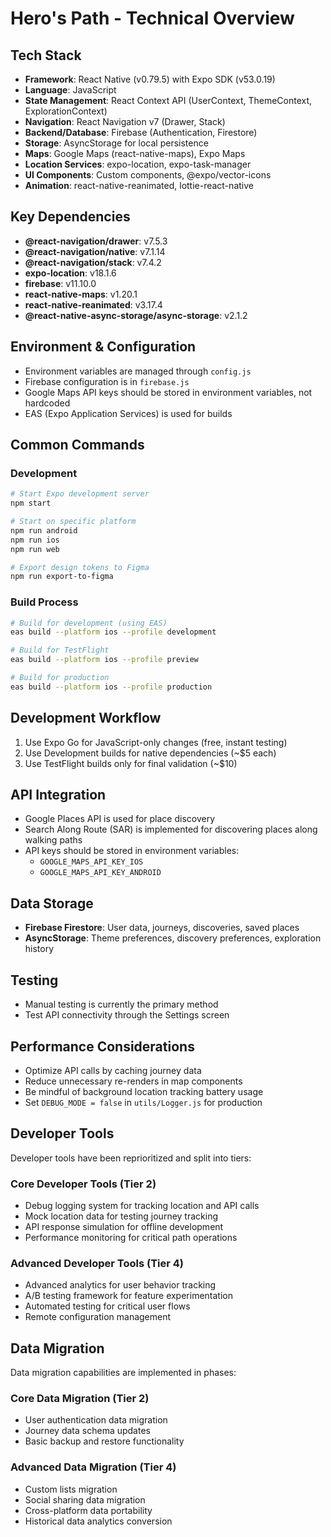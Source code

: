 # Hero's Path - Technical Overview

## Tech Stack

- **Framework**: React Native (v0.79.5) with Expo SDK (v53.0.19)
- **Language**: JavaScript
- **State Management**: React Context API (UserContext, ThemeContext, ExplorationContext)
- **Navigation**: React Navigation v7 (Drawer, Stack)
- **Backend/Database**: Firebase (Authentication, Firestore)
- **Storage**: AsyncStorage for local persistence
- **Maps**: Google Maps (react-native-maps), Expo Maps
- **Location Services**: expo-location, expo-task-manager
- **UI Components**: Custom components, @expo/vector-icons
- **Animation**: react-native-reanimated, lottie-react-native

## Key Dependencies

- **@react-navigation/drawer**: v7.5.3
- **@react-navigation/native**: v7.1.14
- **@react-navigation/stack**: v7.4.2
- **expo-location**: v18.1.6
- **firebase**: v11.10.0
- **react-native-maps**: v1.20.1
- **react-native-reanimated**: v3.17.4
- **@react-native-async-storage/async-storage**: v2.1.2

## Environment & Configuration

- Environment variables are managed through `config.js`
- Firebase configuration is in `firebase.js`
- Google Maps API keys should be stored in environment variables, not hardcoded
- EAS (Expo Application Services) is used for builds

## Common Commands

### Development

```bash
# Start Expo development server
npm start

# Start on specific platform
npm run android
npm run ios
npm run web

# Export design tokens to Figma
npm run export-to-figma
```

### Build Process

```bash
# Build for development (using EAS)
eas build --platform ios --profile development

# Build for TestFlight
eas build --platform ios --profile preview

# Build for production
eas build --platform ios --profile production
```

## Development Workflow

1. Use Expo Go for JavaScript-only changes (free, instant testing)
2. Use Development builds for native dependencies (~$5 each)
3. Use TestFlight builds only for final validation (~$10)

## API Integration

- Google Places API is used for place discovery
- Search Along Route (SAR) is implemented for discovering places along walking paths
- API keys should be stored in environment variables:
  - `GOOGLE_MAPS_API_KEY_IOS`
  - `GOOGLE_MAPS_API_KEY_ANDROID`

## Data Storage

- **Firebase Firestore**: User data, journeys, discoveries, saved places
- **AsyncStorage**: Theme preferences, discovery preferences, exploration history

## Testing

- Manual testing is currently the primary method
- Test API connectivity through the Settings screen

## Performance Considerations

- Optimize API calls by caching journey data
- Reduce unnecessary re-renders in map components
- Be mindful of background location tracking battery usage
- Set `DEBUG_MODE = false` in `utils/Logger.js` for production

## Developer Tools

Developer tools have been reprioritized and split into tiers:

### Core Developer Tools (Tier 2)
- Debug logging system for tracking location and API calls
- Mock location data for testing journey tracking
- API response simulation for offline development
- Performance monitoring for critical path operations

### Advanced Developer Tools (Tier 4)
- Advanced analytics for user behavior tracking
- A/B testing framework for feature experimentation
- Automated testing for critical user flows
- Remote configuration management

## Data Migration

Data migration capabilities are implemented in phases:

### Core Data Migration (Tier 2)
- User authentication data migration
- Journey data schema updates
- Basic backup and restore functionality

### Advanced Data Migration (Tier 4)
- Custom lists migration
- Social sharing data migration
- Cross-platform data portability
- Historical data analytics conversion